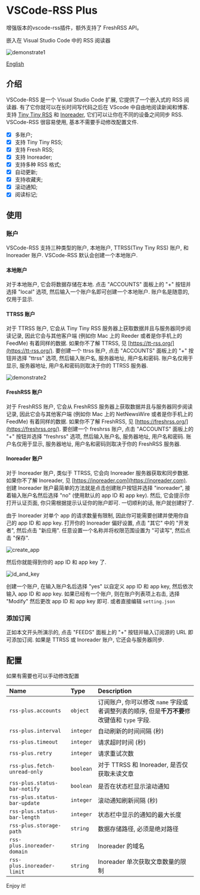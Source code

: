 # VSCode-RSS Plus

增强版本的vscode-rss插件，额外支持了 FreshRSS API。

嵌入在 Visual Studio Code 中的 RSS 阅读器

![demonstrate1](https://s1.ax1x.com/2020/06/18/Nmyedf.gif)

[English](README.md)

## 介绍

VSCode-RSS 是一个 Visual Studio Code 扩展, 它提供了一个嵌入式的 RSS 阅读器. 有了它你就可以在长时间写代码之后在 VScode 中自由地阅读新闻和博客. 支持 [Tiny Tiny RSS](https://tt-rss.org/) 和 [Inoreader](https://inoreader.com), 它们可以让你在不同的设备之间同步 RSS. VSCode-RSS 很容易使用, 基本不需要手动修改配置文件.

- [x] 多账户;
- [x] 支持 Tiny Tiny RSS;
- [x] 支持 Fresh RSS;
- [x] 支持 Inoreader;
- [x] 支持多种 RSS 格式;
- [x] 自动更新;
- [x] 支持收藏夹;
- [x] 滚动通知;
- [x] 阅读标记;

## 使用

### 账户

VSCode-RSS 支持三种类型的账户, 本地账户, TTRSS(Tiny Tiny RSS) 账户, 和 Inoreader 账户. VSCode-RSS 默认会创建一个本地账户.

#### 本地账户

对于本地账户, 它会将数据存储在本地. 点击 "ACCOUNTS" 面板上的 "+" 按钮并选择 "local" 选项, 然后输入一个账户名即可创建一个本地账户. 账户名是随意的, 仅用于显示.

#### TTRSS 账户

对于 TTRSS 账户, 它会从 Tiny Tiny RSS 服务器上获取数据并且与服务器同步阅读记录, 因此它会与其他客户端 (例如你 Mac 上的 Reeder 或者是你手机上的 FeedMe) 有着同样的数据. 如果你不了解 TTRSS, 见 [https://tt-rss.org/](https://tt-rss.org/). 要创建一个 ttrss 账户, 点击 "ACCOUNTS" 面板上的 "+" 按钮并选择 "ttrss" 选项, 然后输入账户名, 服务器地址, 用户名和密码. 账户名仅用于显示, 服务器地址, 用户名和密码则取决于你的 TTRSS 服务器.

![demonstrate2](https://s1.ax1x.com/2020/05/20/YoIWvR.gif)

#### FreshRSS 账户

对于 FreshRSS 账户, 它会从 FreshRSS 服务器上获取数据并且与服务器同步阅读记录, 因此它会与其他客户端 (例如你 Mac 上的 NetNewsWire 或者是你手机上的 FeedMe) 有着同样的数据. 如果你不了解 FreshRSS, 见 [https://freshrss.org/](https://freshrss.org/). 要创建一个 freshrss 账户, 点击 "ACCOUNTS" 面板上的 "+" 按钮并选择 "freshrss" 选项, 然后输入账户名, 服务器地址, 用户名和密码. 账户名仅用于显示, 服务器地址, 用户名和密码则取决于你的 FreshRSS 服务器.

#### Inoreader 账户

对于 Inoreader 账户, 类似于 TTRSS, 它会向 Inoreader 服务器获取和同步数据. 如果你不了解 Inoreader, 见 [https://inoreader.com](https://inoreader.com). 创建 Inoreader 账户最简单的方法就是点击创建账户按钮并选择 "inoreader", 接着输入账户名然后选择 "no" (使用默认的 app ID 和 app key). 然后, 它会提示你打开认证页面, 你只需根据提示认证你的账户即可. 一切顺利的话, 账户就创建好了.

由于 Inoreader 对单个 app 的请求数量有限制, 因此你可能需要创建并使用你自己的 app ID 和 app key. 打开你的 Inoreader 偏好设置, 点击 "其它" 中的 "开发者", 然后点击 "新应用". 任意设置一个名称并将权限范围设置为 "可读写", 然后点击 "保存".

![create_app](https://s1.ax1x.com/2020/09/04/wk0zdK.png)

然后你就能得到你的 app ID 和 app key 了.

![id_and_key](https://s1.ax1x.com/2020/09/04/wkBcTK.png)

创建一个账户, 在输入账户名后选择 "yes" 以自定义 app ID 和 app key, 然后依次输入 app ID 和 app key. 如果已经有一个账户, 则在账户列表项上右击, 选择 "Modify" 然后更改 app ID 和 app key 即可. 或者直接编辑 `setting.json`

### 添加订阅

正如本文开头所演示的, 点击 "FEEDS" 面板上的 "+" 按钮并输入订阅源的 URL 即可添加订阅. 如果是 TTRSS 或 Inoreader 账户, 它还会与服务器同步.

## 配置

如果有需要也可以手动修改配置

| Name | Type | Description |
|:-----|:-----|:------------|
| `rss-plus.accounts` | `object` | 订阅账户, 你可以修改 `name` 字段或者调整列表的顺序, 但是**千万不要**修改键值和 `type` 字段. |
| `rss-plus.interval` | `integer` | 自动刷新的时间间隔 (秒) |
| `rss-plus.timeout` | `integer` | 请求超时时间 (秒) |
| `rss-plus.retry` | `integer` | 请求重试次数 |
| `rss-plus.fetch-unread-only` | `boolean` | 对于 TTRSS 和 Inoreader, 是否仅获取未读文章 |
| `rss-plus.status-bar-notify` | `boolean` | 是否在状态栏显示滚动通知 |
| `rss-plus.status-bar-update` | `integer` | 滚动通知刷新间隔 (秒) |
| `rss-plus.status-bar-length` | `integer` | 状态栏中显示的通知的最大长度 |
| `rss-plus.storage-path` | `string` | 数据存储路径, 必须是绝对路径 |
| `rss-plus.inoreader-domain` | `string` | Inoreader 的域名 |
| `rss-plus.inoreader-limit` | `string` | Inoreader 单次获取文章数量的限制 |

Enjoy it!
